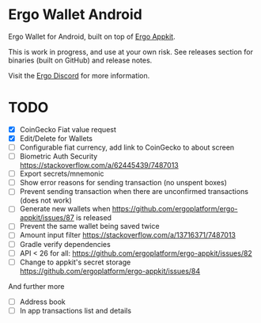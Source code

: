 # Ergo Wallet Android

Ergo Wallet for Android, built on top of [Ergo Appkit](https://github.com/aslesarenko/ergo-appkit).

This is work in progress, and use at your own risk. See releases section for binaries (built on GitHub) and release notes.

Visit the [Ergo Discord](https://discord.gg/kj7s7nb) for more information.


# TODO
- [X] CoinGecko Fiat value request
- [X] Edit/Delete for Wallets
- [ ] Configurable fiat currency, add link to CoinGecko to about screen
- [ ] Biometric Auth Security https://stackoverflow.com/a/62445439/7487013
- [ ] Export secrets/mnemonic
- [ ] Show error reasons for sending transaction (no unspent boxes)
- [ ] Prevent sending transaction when there are unconfirmed transactions (does not work)
- [ ] Generate new wallets when https://github.com/ergoplatform/ergo-appkit/issues/87 is released
- [ ] Prevent the same wallet being saved twice
- [ ] Amount input filter https://stackoverflow.com/a/13716371/7487013
- [ ] Gradle verify dependencies
- [ ] API < 26 for all: https://github.com/ergoplatform/ergo-appkit/issues/82
- [ ] Change to appkit's secret storage https://github.com/ergoplatform/ergo-appkit/issues/84

And further more
- [ ] Address book
- [ ] In app transactions list and details